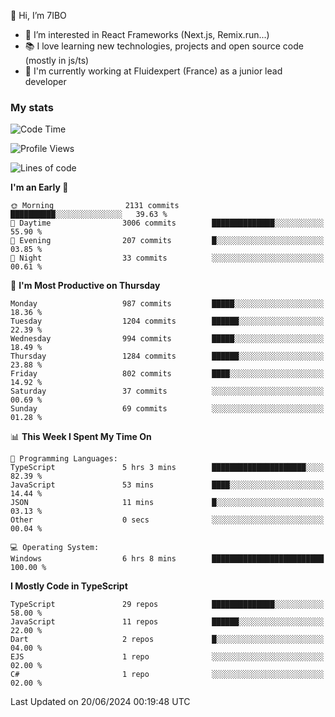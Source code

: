 👋 Hi, I’m 7IBO

- 👀 I’m interested in React Frameworks (Next.js, Remix.run...)
- 📚 I love learning new technologies, projects and open source code (mostly in js/ts)
- 💼 I'm currently working at Fluidexpert (France) as a junior lead developer

### My stats
<!--START_SECTION:waka-->
![Code Time](http://img.shields.io/badge/Code%20Time-661%20hrs%2036%20mins-blue)

![Profile Views](http://img.shields.io/badge/Profile%20Views-0-blue)

![Lines of code](https://img.shields.io/badge/From%20Hello%20World%20I%27ve%20Written-6.7%20million%20lines%20of%20code-blue)

**I'm an Early 🐤** 

```text
🌞 Morning                2131 commits        ██████████░░░░░░░░░░░░░░░   39.63 % 
🌆 Daytime                3006 commits        ██████████████░░░░░░░░░░░   55.90 % 
🌃 Evening                207 commits         █░░░░░░░░░░░░░░░░░░░░░░░░   03.85 % 
🌙 Night                  33 commits          ░░░░░░░░░░░░░░░░░░░░░░░░░   00.61 % 
```
📅 **I'm Most Productive on Thursday** 

```text
Monday                   987 commits         █████░░░░░░░░░░░░░░░░░░░░   18.36 % 
Tuesday                  1204 commits        ██████░░░░░░░░░░░░░░░░░░░   22.39 % 
Wednesday                994 commits         █████░░░░░░░░░░░░░░░░░░░░   18.49 % 
Thursday                 1284 commits        ██████░░░░░░░░░░░░░░░░░░░   23.88 % 
Friday                   802 commits         ████░░░░░░░░░░░░░░░░░░░░░   14.92 % 
Saturday                 37 commits          ░░░░░░░░░░░░░░░░░░░░░░░░░   00.69 % 
Sunday                   69 commits          ░░░░░░░░░░░░░░░░░░░░░░░░░   01.28 % 
```


📊 **This Week I Spent My Time On** 

```text
💬 Programming Languages: 
TypeScript               5 hrs 3 mins        █████████████████████░░░░   82.39 % 
JavaScript               53 mins             ████░░░░░░░░░░░░░░░░░░░░░   14.44 % 
JSON                     11 mins             █░░░░░░░░░░░░░░░░░░░░░░░░   03.13 % 
Other                    0 secs              ░░░░░░░░░░░░░░░░░░░░░░░░░   00.04 % 

💻 Operating System: 
Windows                  6 hrs 8 mins        █████████████████████████   100.00 % 
```

**I Mostly Code in TypeScript** 

```text
TypeScript               29 repos            ██████████████░░░░░░░░░░░   58.00 % 
JavaScript               11 repos            ██████░░░░░░░░░░░░░░░░░░░   22.00 % 
Dart                     2 repos             █░░░░░░░░░░░░░░░░░░░░░░░░   04.00 % 
EJS                      1 repo              ░░░░░░░░░░░░░░░░░░░░░░░░░   02.00 % 
C#                       1 repo              ░░░░░░░░░░░░░░░░░░░░░░░░░   02.00 % 
```




 Last Updated on 20/06/2024 00:19:48 UTC
<!--END_SECTION:waka-->
